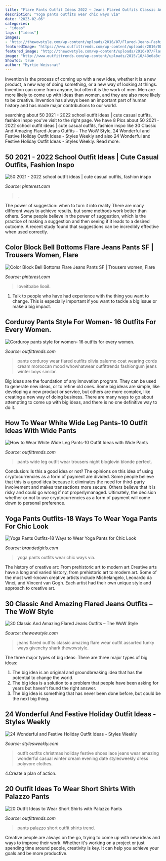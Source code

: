 ```yaml
---
title: "Flare Pants Outfit Ideas 2022 ~ Jeans Flared Outfits Classic Amazing Flare Wear Outfit Assorted Funky Ways Givenchy Shark Thewowstyle"
description: "Yoga pants outfits wear chic ways via"
date: "2023-02-06"
categories:
- "ideas"
tags: ["ideas"]
images:
- "http://thewowstyle.com/wp-content/uploads/2016/07/Flared-Jeans-Fashion.jpg"
featuredImage: "https://www.outfittrends.com/wp-content/uploads/2016/08/white-wide-leg-pants-with-black-top.jpg"
featured_image: "http://thewowstyle.com/wp-content/uploads/2016/07/Flared-Jeans-Fashion.jpg"
image: "http://www.outfittrends.com/wp-content/uploads/2015/10/43e0a8cf525cf75eb2f88035b33fa77a.jpg"
ShowToc: true
author: "Myrtie Weissnat"
---
```



Invention is the process of coming up with a new idea, whether it is a new product, a new way of doing something, or a new way of looking at things. Invention can come from anyone, but often it is the work of men. Men are more likely to come up with ideas than women, and they are also more likely to be creative. Invention has always been an important part of human history and has made major contributions to our world.

	

		
searching about 50 2021 - 2022 school outfit ideas | cute casual outfits, fashion inspo you've visit to the right page. We have 8 Pics about 50 2021 - 2022 school outfit ideas | cute casual outfits, fashion inspo like 30 Classic And Amazing Flared Jeans Outfits – The WoW Style, 24 Wonderful and Festive Holiday Outfit Ideas - Styles Weekly and also 24 Wonderful and Festive Holiday Outfit Ideas - Styles Weekly. Read more:
		
    
## 50 2021 - 2022 School Outfit Ideas | Cute Casual Outfits, Fashion Inspo

<img loading=lazy src="https://i.pinimg.com/474x/67/59/f3/6759f31e1b4fd3c405893c7932448f15.jpg" onerror="this.onerror=null;this.src='https://tse2.mm.bing.net/th?id=OIP.rN8sg5kYeHE0OOduTFM9bQAAAA&amp;pid=15.1';" alt="50 2021 - 2022 school outfit ideas | cute casual outfits, fashion inspo">

_Source: pinterest.com_

>. 

	

The power of suggestion: when to turn it into reality
There are many different ways to achieve results, but some methods work better than others. Some people believe in the power of suggestion, which is the practice of making a suggestion and then seeing if it leads to a desired outcome. A recent study found that suggestions can be incredibly effective when used correctly.

    
## Color Block Bell Bottoms Flare Jeans Pants SF | Trousers Women, Flare

<img loading=lazy src="https://i.pinimg.com/originals/83/33/47/833347ad94bb149e1c5a193cd18652af.png" onerror="this.onerror=null;this.src='https://tse1.mm.bing.net/th?id=OIP.g9X-kal6gvLg-13ujToCjAHaHa&amp;pid=15.1';" alt="Color Block Bell Bottoms Flare Jeans Pants SF | Trousers women, Flare">

_Source: pinterest.com_

>loveitbabe liooil. 

	

1. Talk to people who have had experience with the thing you want to change. This is especially important if you want to tackle a big issue or make a big impact.

    
## Corduroy Pants Style For Women- 16 Outfits For Every Women.

<img loading=lazy src="http://www.outfittrends.com/wp-content/uploads/2015/10/43e0a8cf525cf75eb2f88035b33fa77a.jpg" onerror="this.onerror=null;this.src='https://tse1.mm.bing.net/th?id=OIP.Jo-ZL29wdkHWMyijnwho0AHaJ3&amp;pid=15.1';" alt="Corduroy pants style for women- 16 outfits for every women.">

_Source: outfittrends.com_

>pants corduroy wear flared outfits olivia palermo coat wearing cords cream moroccan mood whowhatwear outfittrends fashiongum jeans winter boys similar. 

	

Big ideas are the foundation of any innovation program. They can be used to generate new ideas, or to refine old ones. Some big ideas are simple, like developing a new product or service, but others are more complex, like creating a new way of doing business. There are many ways to go about attempting to come up with big ideas, and there is no one definitive way to do it.

    
## How To Wear White Wide Leg Pants-10 Outfit Ideas With Wide Pants

<img loading=lazy src="https://www.outfittrends.com/wp-content/uploads/2016/08/white-wide-leg-pants-with-black-top.jpg" onerror="this.onerror=null;this.src='https://tse4.mm.bing.net/th?id=OIP.8GR9yrIPgvgkCOSWeEycdgHaLH&amp;pid=15.1';" alt="How to Wear White Wide Leg Pants-10 Outfit Ideas with Wide Pants">

_Source: outfittrends.com_

>pants wide leg outfit wear trousers night bloglovin blonde perfect. 

	

Conclusion: Is this a good idea or not?
The opinions on this idea of using cryptocurrencies as a form of payment are divided. Some people believe that this is a good idea because it eliminates the need for third-party involvement and makes transactions more secure. Others believe that it is risky and could go wrong if not properlymanaged. Ultimately, the decision whether or not to use cryptocurrencies as a form of payment will come down to personal preference.

    
## Yoga Pants Outfits-18 Ways To Wear Yoga Pants For Chic Look

<img loading=lazy src="http://www.brandedgirls.com/wp-content/uploads/2015/08/8c7fe132e36225e14a307f3c64f613e2.jpg" onerror="this.onerror=null;this.src='https://tse2.mm.bing.net/th?id=OIP.ndVsmxNq31f5zDSeRQdMmAAAAA&amp;pid=15.1';" alt="Yoga Pants Outfits-18 Ways to Wear Yoga Pants for Chic Look">

_Source: brandedgirls.com_

>yoga pants outfits wear chic ways via. 

	

The history of creative art: From prehistoric art to modern art
Creative arts have a long and varied history, from prehistoric art to modern art. Some of the most well-known creative artists include Michelangelo, Leonardo da Vinci, and Vincent van Gogh. Each artist had their own unique style and approach to creative art.

    
## 30 Classic And Amazing Flared Jeans Outfits – The WoW Style

<img loading=lazy src="http://thewowstyle.com/wp-content/uploads/2016/07/Flared-Jeans-Fashion.jpg" onerror="this.onerror=null;this.src='https://tse2.mm.bing.net/th?id=OIP.UaDEtJeWrNqdQTsmT3Ek2gHaLG&amp;pid=15.1';" alt="30 Classic And Amazing Flared Jeans Outfits – The WoW Style">

_Source: thewowstyle.com_

>jeans flared outfits classic amazing flare wear outfit assorted funky ways givenchy shark thewowstyle. 

	

The three major types of big ideas:
There are three major types of big ideas: 
1. The big idea is an original and groundbreaking idea that has the potential to change the world. 
2. The big idea is a solution to a problem that people have been asking for years but haven't found the right answer. 
3. The big idea is something that has never been done before, but could be the next big thing.

    
## 24 Wonderful And Festive Holiday Outfit Ideas - Styles Weekly

<img loading=lazy src="http://stylesweekly.com/wp-content/uploads/2015/12/24-wonderful-and-festive-holiday-date-outfit-ideas.jpg" onerror="this.onerror=null;this.src='https://tse4.mm.bing.net/th?id=OIP.xiBzDEu8BzB3TlN32I1mBwHaKj&amp;pid=15.1';" alt="24 Wonderful and Festive Holiday Outfit Ideas - Styles Weekly">

_Source: stylesweekly.com_

>outfit outfits christmas holiday festive shoes lace jeans wear amazing wonderful casual winter cream evening date stylesweekly dress polyvore clothes. 

	

4.Create a plan of action.

    
## 20 Outfit Ideas To Wear Short Shirts With Palazzo Pants

<img loading=lazy src="http://www.outfittrends.com/wp-content/uploads/2017/05/Acessories-With-Palazzo-Pants-Outits.jpg" onerror="this.onerror=null;this.src='https://tse3.mm.bing.net/th?id=OIP.srwlBMNLXaIP5l-lfFKSfQHaLI&amp;pid=15.1';" alt="20 Outfit Ideas to Wear Short Shirts with Palazzo Pants">

_Source: outfittrends.com_

>pants palazzo short outfit shirts trend. 

	

Creative people are always on the go, trying to come up with new ideas and ways to improve their work. Whether it's working on a project or just spending time around people, creativity is key. It can help you achieve your goals and be more productive.

